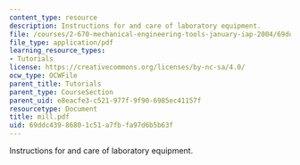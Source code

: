 ```yaml
---
content_type: resource
description: Instructions for and care of laboratory equipment.
file: /courses/2-670-mechanical-engineering-tools-january-iap-2004/69ddc43986801c51a7fbfa97d6b5b63f_mill.pdf
file_type: application/pdf
learning_resource_types:
- Tutorials
license: https://creativecommons.org/licenses/by-nc-sa/4.0/
ocw_type: OCWFile
parent_title: Tutorials
parent_type: CourseSection
parent_uid: e8eacfe3-c521-977f-9f90-6985ec41157f
resourcetype: Document
title: mill.pdf
uid: 69ddc439-8680-1c51-a7fb-fa97d6b5b63f
---
```

Instructions for and care of laboratory equipment.